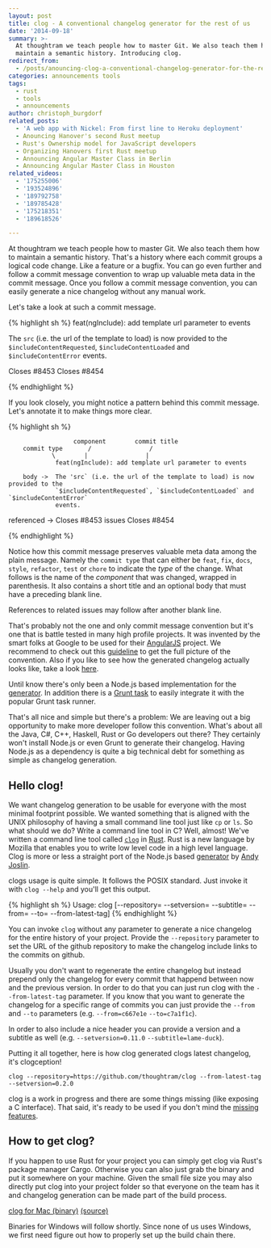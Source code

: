 ```yaml
---
layout: post
title: clog - A conventional changelog generator for the rest of us
date: '2014-09-18'
summary: >-
  At thoughtram we teach people how to master Git. We also teach them how to
  maintain a semantic history. Introducing clog.
redirect_from:
  - /posts/anouncing-clog-a-conventional-changelog-generator-for-the-rest-of-us/
categories: announcements tools
tags:
  - rust
  - tools
  - announcements
author: christoph_burgdorf
related_posts:
  - 'A web app with Nickel: From first line to Heroku deployment'
  - Anouncing Hanover's second Rust meetup
  - Rust's Ownership model for JavaScript developers
  - Organizing Hanovers first Rust meetup
  - Announcing Angular Master Class in Berlin
  - Announcing Angular Master Class in Houston
related_videos:
  - '175255006'
  - '193524896'
  - '189792758'
  - '189785428'
  - '175218351'
  - '189618526'

---
```


At thoughtram we teach people how to master Git. We also teach them how to maintain a semantic history. That's a history where each commit groups a logical code change. Like a feature or a bugfix. You can go even further and follow a commit message convention to wrap up valuable meta data in the commit message. Once you follow a commit message convention, you can easily generate a nice changelog without any manual work.

Let's take a look at such a commit message.

{% highlight sh %}
feat(ngInclude): add template url parameter to events

The `src` (i.e. the url of the template to load) is now provided to the
`$includeContentRequested`, `$includeContentLoaded` and `$includeContentError`
events.

Closes #8453
Closes #8454

{% endhighlight %}

If you look closely, you might notice a pattern behind this commit message. Let's annotate it to make things more clear.

{% highlight sh %}

                      component        commit title
        commit type       /                /      
                \        |                |
                 feat(ngInclude): add template url parameter to events
            
        body ->  The 'src` (i.e. the url of the template to load) is now provided to the
                 `$includeContentRequested`, `$includeContentLoaded` and `$includeContentError`
                 events.

 referenced  ->  Closes #8453
 issues          Closes #8454

{% endhighlight %}

Notice how this commit message preserves valuable meta data among the plain message. Namely the `commit type` that can either be `feat`, `fix`, `docs`, `style`, `refactor`, `test` or `chore` to indicate the *type* of the change. What follows is the name of the *component* that was changed, wrapped in parenthesis. It also contains a short title and an optional body that must have a preceding blank line.

References to related issues may follow after another blank line.

That's probably not the one and only commit message convention but it's one that is battle tested in many high profile projects. It was invented by the smart folks at Google to be used for their [AngularJS](https://angularjs.org/) project. We recommend to check out this [guideline](https://docs.google.com/document/d/1QrDFcIiPjSLDn3EL15IJygNPiHORgU1_OOAqWjiDU5Y/mobilebasic) to get the full picture of the convention. Also if you like to see how the generated changelog actually looks like, take a look [here](https://github.com/angular/angular.js/blob/master/CHANGELOG.md).

Until know there's only been a Node.js based implementation for the [generator](https://github.com/ajoslin/conventional-changelog). In addition there is a [Grunt task](https://github.com/btford/grunt-conventional-changelog) to easily integrate it with the popular Grunt task runner.

That's all nice and simple but there's a problem: We are leaving out a big opportunity to make more developer follow this convention. What's about all the Java, C#, C++, Haskell, Rust or Go developers out there? They certainly won't install Node.js or even Grunt to generate their changelog. Having Node.js as a dependency is quite a big technical debt for something as simple as changelog generation.

## Hello clog!

We want changelog generation to be usable for everyone with the most minimal footprint possible. We wanted something that is aligned with the UNIX philosophy of having a small command line tool just like `cp` or `ls`. So what should we do? Write a command line tool in C? Well, almost! We've written a command line tool called [`clog`](https://github.com/thoughtram/clog) in [Rust](http://www.rust-lang.org/). Rust is a new language by Mozilla that enables you to write low level code in a high level language. Clog is more or less a straight port of the Node.js based [generator](https://github.com/ajoslin/conventional-changelog) by [Andy Joslin](https://twitter.com/andrewtjoslin).

clogs usage is quite simple. It follows the POSIX standard. Just invoke it with `clog --help` and you'll get this output.

{% highlight sh %}
Usage:
  clog [--repository=<link> --setversion=<version> --subtitle=<subtitle> 
        --from=<from> --to=<to> --from-latest-tag]
{% endhighlight %}

You can invoke `clog` without any parameter to generate a nice changelog for the entire history of your project. Provide the `--repository` parameter to set the URL of the github repository to make the changelog include links to the commits on github. 

Usually you don't want to regenerate the entire changelog but instead prepend only the changelog for every commit that happend between now and the previous version. In order to do that you can just run clog with the `--from-latest-tag` parameter. If you know that you want to generate the changelog for a specific range of commits you can just provide the `--from` and `--to` parameters (e.g. `--from=c667e1e` `--to=c7a1f1c`).

In order to also include a nice header you can provide a version and a subtitle as well (e.g. `--setversion=0.11.0` `--subtitle=lame-duck`).

Putting it all together, here is how clog generated clogs latest changelog, it's clogception!

`clog --repository=https://github.com/thoughtram/clog --from-latest-tag --setversion=0.2.0`

clog is a work in progress and there are some things missing (like exposing a C interface). That said, it's ready to be used if you don't mind the [missing features](https://github.com/thoughtram/clog/issues).

## How to get clog?

If you happen to use Rust for your project you can simply get clog via Rust's package manager Cargo. Otherwise you can also just grab the binary and put it somewhere on your machine. Given the small file size you may also directly put clog into your project folder so that everyone on the team has it and changelog generation can be made part of the build process.

[clog for Mac (binary)](/assets/clog) [(source)](https://github.com/thoughtram/clog)

Binaries for Windows will follow shortly. Since none of us uses Windows, we first need figure out how to properly set up the build chain there.

